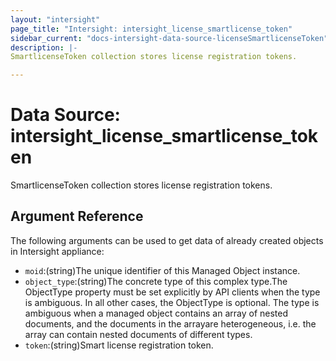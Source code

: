 ```yaml
---
layout: "intersight"
page_title: "Intersight: intersight_license_smartlicense_token"
sidebar_current: "docs-intersight-data-source-licenseSmartlicenseToken"
description: |-
SmartlicenseToken collection stores license registration tokens.

---
```


# Data Source: intersight_license_smartlicense_token
SmartlicenseToken collection stores license registration tokens.

## Argument Reference
The following arguments can be used to get data of already created objects in Intersight appliance:
* `moid`:(string)The unique identifier of this Managed Object instance.
* `object_type`:(string)The concrete type of this complex type.The ObjectType property must be set explicitly by API clients when the type is ambiguous. In all other cases, the ObjectType is optional. The type is ambiguous when a managed object contains an array of nested documents, and the documents in the arrayare heterogeneous, i.e. the array can contain nested documents of different types.
* `token`:(string)Smart license registration token.
